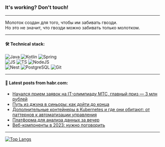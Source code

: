 ### It's working? Don't touch!

---
Молоток создан для того, чтобы им забивать гвозди. <br>
Но это не значит, что гвозди можно забивать только молотком.

---

#### 🛠️ Technical stack:

![Java](https://img.shields.io/badge/Java-informational?logo=Oracle&style=flat&logoColor=white&color=FF4500)
![Kotlin](https://img.shields.io/badge/Kotlin-informational?logo=Kotlin&style=flat&logoColor=white&color=774D97)
![Spring](https://img.shields.io/badge/SpringBoot-informational?logo=SpringBoot&style=flat&logoColor=white&color=6DB33F) <br>
![JS](https://img.shields.io/badge/JS-informational?logo=javaScript&style=flat&logoColor=black&color=F7Df1E)
![TS](https://img.shields.io/badge/TypeScript-informational?logo=typeScript&style=flat&logoColor=black&color=0667A8)
![NodeJS](https://img.shields.io/badge/NodeJS-informational?logo=node.js&style=flat&logoColor=white&color=70A760) <br>
![Nest](https://img.shields.io/badge/NestJS-informational?logo=NestJS&style=flat&logoColor=white&color=E0234E)
![PostgreSQL](https://img.shields.io/badge/PostgreSQL-informational?logo=PostgreSQL&style=flat&logoColor=white&color=DAA520)
![Git](https://img.shields.io/badge/Git-informational?logo=git&style=flat&logoColor=white&color=778899)

___

#### 💬 Latest posts from habr.com:

<!-- BLOG-POST-LIST:START -->
- [Начался прием заявок на IT-олимпиаду МТС, главный приз — 3 млн рублей](https://habr.com/ru/companies/ru_mts/articles/762054/?utm_source=habrahabr&utm_medium=rss&utm_campaign=762054)
- [Путь из джуна в синьоры: как дойти до конца](https://habr.com/ru/companies/yandex_praktikum/articles/761926/?utm_source=habrahabr&utm_medium=rss&utm_campaign=761926)
- [Дополнительные контейнеры в Kubernetes и где они обитают: от паттернов к автоматизации управления](https://habr.com/ru/companies/oleg-bunin/articles/761662/?utm_source=habrahabr&utm_medium=rss&utm_campaign=761662)
- [Платформа для анализа данных за вечер](https://habr.com/ru/companies/selectel/articles/761948/?utm_source=habrahabr&utm_medium=rss&utm_campaign=761948)
- [Веб-компоненты в 2023: нужно поговорить](https://habr.com/ru/articles/761586/?utm_source=habrahabr&utm_medium=rss&utm_campaign=761586)
<!-- BLOG-POST-LIST:END -->

---
[![Top Langs](https://github-readme-stats-git-master-advtsetting-gmailcom.vercel.app/api/top-langs/?username=zloylis&langs_count=10&hide_title=false&title_color=e6edf3&size_weight=0.5&count_weight=0.5&layout=compact&hide_border=true&theme=dracula)](https://github.com/zloylis)

<!-- ![GitHub stats](https://github-readme-stats-git-master-advtsetting-gmailcom.vercel.app/api?username=zloylis&show_icons=true&hide_border=true&theme=dracula&hide_title=true&include_all_commits=true&count_private=true&hide=contribs&hide_rank=true) -->
